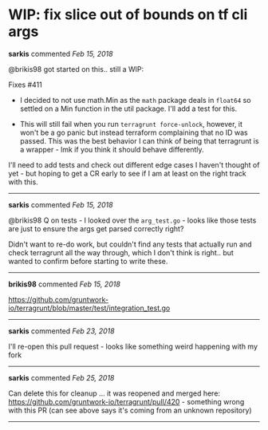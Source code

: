 # WIP: fix slice out of bounds on tf cli args

**sarkis** commented *Feb 15, 2018*

@brikis98 got started on this.. still a WIP: 

Fixes #411

* I decided to not use math.Min as the `math` package deals in `float64` so settled on a Min function in the util package. I'll add a test for this.

* This will still fail when you run `terragrunt force-unlock`, however, it won't be a go panic but instead terraform complaining that no ID was passed. This was the best behavior I can think of being that terragrunt is a wrapper - lmk if you think it should behave differently.

I'll need to add tests and check out different edge cases I haven't thought of yet - but hoping to get a CR early to see if I am at least on the right track with this.
<br />
***


**sarkis** commented *Feb 15, 2018*

@brikis98 Q on tests - I looked over the `arg_test.go` - looks like those tests are just to ensure the args get parsed correctly right? 

Didn't want to re-do work, but couldn't find any tests that actually run and check terragrunt all the way through, which I don't think is right.. but wanted to confirm before starting to write these.
***

**brikis98** commented *Feb 15, 2018*

https://github.com/gruntwork-io/terragrunt/blob/master/test/integration_test.go
***

**sarkis** commented *Feb 23, 2018*

I'll re-open this pull request - looks like something weird happening with my fork
***

**sarkis** commented *Feb 25, 2018*

Can delete this for cleanup ... it was reopened and merged here: https://github.com/gruntwork-io/terragrunt/pull/420 - something wrong with this PR (can see above says it's coming from an unknown repository)
***

